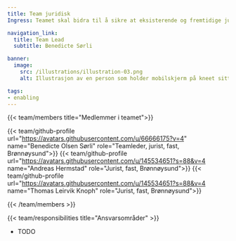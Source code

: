 ```yaml
---
title: Team juridisk
Ingress: Teamet skal bidra til å sikre at eksisterende og fremtidige juridiske rammer og vilkår ivaretas i både utvikling, drift og forvaltning av våre produkter. Teamet består av techjurister som kombinerer sin kompetanse om juridiske rammevilkår med en forståelse av teknologi og forretning, og dermed kan gi effektiv rådgivning og sikre at vi opererer innenfor rammene, i et raskt skiftende teknologisk samfunn. 

navigation_link:
  title: Team Lead
  subtitle: Benedicte Sørli

banner:
  image:
    src: /illustrations/illustration-03.png
    alt: Illustrasjon av en person som holder mobilskjerm på kneet sitt

tags:
- enabling
---
```


{{< team/members title="Medlemmer i teamet">}}

{{< team/github-profile url="https://avatars.githubusercontent.com/u/66666175?v=4" name="Benedicte Olsen Sørli" role="Teamleder, jurist, fast, Brønnøysund">}}
{{< team/github-profile url="https://avatars.githubusercontent.com/u/145534651?s=88&v=4 name="Andreas Hermstad" role="Jurist, fast, Brønnøysund">}}
{{< team/github-profile url="https://avatars.githubusercontent.com/u/145534651?s=88&v=4 name="Thomas Leirvik Knoph" role="Jurist, fast, Brønnøysund">}}

{{< /team/members >}}


{{< team/responsibilities title="Ansvarsområder" >}}
- TODO

